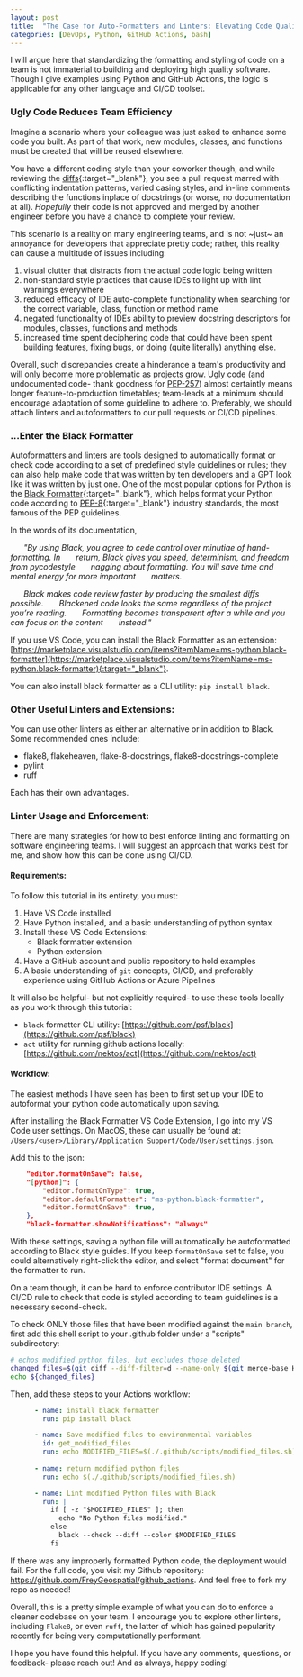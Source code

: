 ```yaml
---
layout: post
title:  "The Case for Auto-Formatters and Linters: Elevating Code Quality in Software Engineering"
categories: [DevOps, Python, GitHub Actions, bash]
---
```



I will argue here that standardizing the formatting and styling of code on a team is not immaterial to building and deploying high quality software. Though I give examples using Python and GitHub Actions, the logic is applicable for any other language and CI/CD toolset.

### Ugly Code Reduces Team Efficiency

Imagine a scenario where your colleague was just asked to enhance some code you built. As part of that work, new modules, classes, and functions must be created that will be reused elsewhere.

You have a different coding style than your coworker though, and while reviewing the [diffs](https://en.wikipedia.org/wiki/Diff){:target="_blank"}, you see a pull request marred with conflicting indentation patterns, varied casing styles, and in-line comments describing the functions inplace of docstrings (or worse, no documentation at all). *Hopefully* their code is not approved and merged by another engineer before you have a chance to complete your review.

This scenario is a reality on many engineering teams, and is not ~just~ an annoyance for developers that appreciate pretty code; rather, this reality can cause a multitude of issues including:
1. visual clutter that distracts from the actual code logic being written
1. non-standard style practices that cause IDEs to light up with lint warnings everywhere
1. reduced efficacy of IDE auto-complete functionality when searching for the correct variable, class, function or method name
1. negated functionality of IDEs ability to preview docstring descriptors for modules, classes, functions and methods
1. increased time spent deciphering code that could have been spent building features, fixing bugs, or doing (quite literally) anything else.

Overall, such discrepancies create a hinderance a team's productivity and will only become more problematic as projects grow. Ugly code (and undocumented code- thank goodness for [PEP-257](https://peps.python.org/pep-0257/)) almost certaintly means longer feature-to-production timetables; team-leads at a minimum should encourage adaptation of some guideline to adhere to. Preferably, we should attach linters and autoformatters to our pull requests or CI/CD pipelines.

### ...Enter the Black Formatter
Autoformatters and linters are tools designed to automatically format or check code according to a set of predefined style guidelines or rules; they can also help make code that was written by ten developers and a GPT look like it was written by just one. One of the most popular options for Python is the [Black Formatter](https://black.readthedocs.io/en/stable/){:target="_blank"}, which helps format your Python code according to [PEP-8](https://peps.python.org/pep-0008/){:target="_blank"} industry standards, the most famous of the PEP guidelines.

In the words of its documentation,


&nbsp;&nbsp;&nbsp;&nbsp;&nbsp;&nbsp;*"By using Black, you agree to cede control over minutiae of hand-formatting. In
&nbsp;&nbsp;&nbsp;&nbsp;&nbsp;&nbsp;return, Black gives you speed, determinism, and freedom from pycodestyle
&nbsp;&nbsp;&nbsp;&nbsp;&nbsp;&nbsp;nagging about formatting. You will save time and mental energy for more important
&nbsp;&nbsp;&nbsp;&nbsp;&nbsp;&nbsp;matters.*


&nbsp;&nbsp;&nbsp;&nbsp;&nbsp;&nbsp;*Black makes code review faster by producing the smallest diffs possible. 
&nbsp;&nbsp;&nbsp;&nbsp;&nbsp;&nbsp;Blackened code looks the same regardless of the project you’re reading.
&nbsp;&nbsp;&nbsp;&nbsp;&nbsp;&nbsp;Formatting becomes transparent after a while and you can focus on the content
&nbsp;&nbsp;&nbsp;&nbsp;&nbsp;&nbsp;instead."*

If you use VS Code, you can install the Black Formatter as an extension: [https://marketplace.visualstudio.com/items?itemName=ms-python.black-formatter](https://marketplace.visualstudio.com/items?itemName=ms-python.black-formatter){:target="_blank"}. 

You can also install black formatter as a CLI utility: `pip install black`.

### Other Useful Linters and Extensions:
You can use other linters as either an alternative or in addition to Black. Some recommended ones include:
- flake8, flakeheaven, flake-8-docstrings, flake8-docstrings-complete
- pylint
- ruff

Each has their own advantages.

### Linter Usage and Enforcement:

There are many strategies for how to best enforce linting and formatting on software engineering teams. I will suggest an approach that works best for me, and show how this can be done using CI/CD.


#### Requirements:

To follow this tutorial in its entirety, you must:
1. Have VS Code installed
1. Have Python installed, and a basic understanding of python syntax
1. Install these VS Code Extensions:
    - Black formatter extension
    - Python extension
1. Have a GitHub account and public repository to hold examples
1. A basic understanding of `git` concepts, CI/CD, and preferably experience using GitHub Actions or Azure Pipelines

It will also be helpful- but not explicitly required- to use these tools locally as you work through this tutorial:
- `black` formatter CLI utility: [https://github.com/psf/black](https://github.com/psf/black)
- `act` utility for running github actions locally: [https://github.com/nektos/act](https://github.com/nektos/act)


#### Workflow:
The easiest methods I have seen has been to first set up your IDE to autoformat your python code automatically upon saving.

After installing the Black Formatter VS Code Extension, I go into my VS Code user settings. On MacOS, these can usually be found at: `/Users/<user>/Library/Application Support/Code/User/settings.json`.

Add this to the json:

```json
    "editor.formatOnSave": false,
    "[python]": {
        "editor.formatOnType": true,
        "editor.defaultFormatter": "ms-python.black-formatter",
        "editor.formatOnSave": true,
    },
    "black-formatter.showNotifications": "always"
```

With these settings, saving a python file will automatically be autoformatted according to Black style guides. If you keep `formatOnSave` set to false, you could alternatively right-click the editor, and select "format document" for the formatter to run.

On a team though, it can be hard to enforce contributor IDE settings. A CI/CD rule to check that code is styled according to team guidelines is a necessary second-check.

To check ONLY those files that have been modified against the `main branch`, first add this shell script to your .github folder under a "scripts" subdirectory:

```bash
# echos modified python files, but excludes those deleted
changed_files=$(git diff --diff-filter=d --name-only $(git merge-base HEAD remotes/origin/main) HEAD | grep .py)
echo ${changed_files}
```

Then, add these steps to your Actions workflow:

```yaml
      - name: install black formatter
        run: pip install black

      - name: Save modified files to environmental variables
        id: get_modified_files
        run: echo MODIFIED_FILES=$(./.github/scripts/modified_files.sh) >> $GITHUB_ENV
      
      - name: return modified python files
        run: echo $(./.github/scripts/modified_files.sh)

      - name: Lint modified Python files with Black
        run: |
          if [ -z "$MODIFIED_FILES" ]; then
            echo "No Python files modified."
          else
            black --check --diff --color $MODIFIED_FILES
          fi
```

If there was any improperly formatted Python code, the deployment would fail. For the full code, you visit my Github repository: https://github.com/FreyGeospatial/github_actions. And feel free to fork my repo as needed!

Overall, this is a pretty simple example of what you can do to enforce a cleaner codebase on your team. I encourage you to explore other linters, including `Flake8`, or even `ruff`, the latter of which has gained popularity recently for being very computationally performant. 

I hope you have found this helpful. If you have any comments, questions, or feedback- please reach out! And as always, happy coding!
